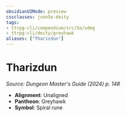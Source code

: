 ```yaml
---
obsidianUIMode: preview
cssclasses: json5e-deity
tags:
- ttrpg-cli/compendium/src/5e/xdmg
- ttrpg-cli/deity/greyhawk
aliases: ["Tharizdun"]
---
```

# Tharizdun
*Source: Dungeon Master's Guide (2024) p. 148* 

- **Alignment**: Unaligned
- **Pantheon**: Greyhawk
- **Symbol**: Spiral rune